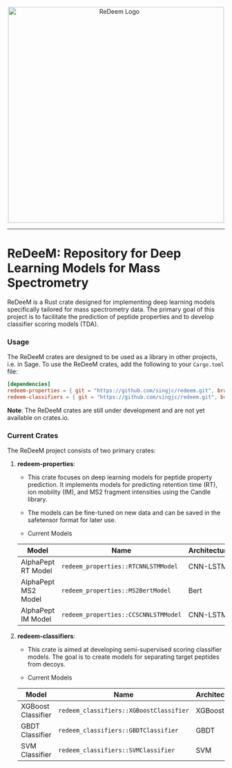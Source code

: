 <p align="center">
  <picture>
    <source media="(prefers-color-scheme: dark)" srcset="https://github.com/singjc/redeem/raw/master/img/redeem_logo.png" alt="ReDeem_Logo" width="500">
    <source media="(prefers-color-scheme: light)" srcset="https://github.com/singjc/redeem/raw/master/img/redeem_logo.png" alt="ReDeem_Logo" width="500">
    <img alt="ReDeem Logo" comment="Placeholder to transition between light color mode and dark color mode - this image is not directly used." src="https://github.com/singjc/redeem/raw/master/img/redeem_logo.png">
  </picture>
</p>

---

# ReDeeM: Repository for Deep Learning Models for Mass Spectrometry

ReDeeM is a Rust crate designed for implementing deep learning models specifically tailored for mass spectrometry data. The primary goal of this project is to facilitate the prediction of peptide properties and to develop classifier scoring models (TDA). 

### Usage

The ReDeeM crates are designed to be used as a library in other projects, i.e. in Sage. To use the ReDeeM crates, add the following to your `Cargo.toml` file:

```toml
[dependencies]
redeem-properties = { git = "https://github.com/singjc/redeem.git", branch = "master" }
redeem-classifiers = { git = "https://github.com/singjc/redeem.git", branch = "master" }
```

**Note**: The ReDeeM crates are still under development and are not yet available on crates.io.

### Current Crates

The ReDeeM project consists of two primary crates:

1. **redeem-properties**: 
   - This crate focuses on deep learning models for peptide property prediction. It implements models for predicting retention time (RT), ion mobility (IM), and MS2 fragment intensities using the Candle library.
   - The models can be fine-tuned on new data and can be saved in the safetensor format for later use.
   
   - Current Models
  
    Model | Name | Architecture | Implemented
    --- | --- | --- | ---
    AlphaPept RT Model | `redeem_properties::RTCNNLSTMModel` | CNN-LSTM | :heavy_check_mark:
    AlphaPept MS2 Model | `redeem_properties::MS2BertModel` | Bert | :heavy_check_mark:
    AlphaPept IM Model | `redeem_properties::CCSCNNLSTMModel` | CNN-LSTM | :heavy_check_mark:

2. **redeem-classifiers**:
   - This crate is aimed at developing semi-supervised scoring classifier models. The goal is to create models for separating target peptides from decoys.
  
   - Current Models
  
    Model | Name | Architecture | Implemented
    --- | --- | --- | ---
    XGBoost Classifier | `redeem_classifiers::XGBoostClassifier` | XGBoost | :heavy_check_mark:
    GBDT Classifier | `redeem_classifiers::GBDTClassifier` | GBDT | :heavy_check_mark:
    SVM Classifier | `redeem_classifiers::SVMClassifier` | SVM | :heavy_check_mark: